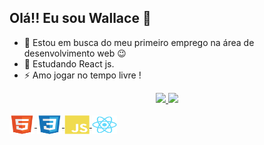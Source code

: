 ## Olá!! Eu sou Wallace 👋

- 🔭 Estou em busca do meu primeiro emprego na área de desenvolvimento web 😉
- 🌱 Estudando React js.
- ⚡ Amo jogar no tempo livre !
 
<div align="center">
  <a href="https://github.com/WallaceRibeiro77">
  <img height="160em" src="https://github-readme-stats.vercel.app/api?username=WallaceRibeiro77&show_icons=true&theme=tokyonight&include_all_commits=true&count_private=true"/>
  <img height="160em" src="https://github-readme-stats.vercel.app/api/top-langs/?username=WallaceRibeiro77&layout=compact&langs_count=7&theme=tokyonight"/>
</div>
<div style="display: inline_block"><br>
  <img align="center" alt="HTML" height="30" width="40" src="https://raw.githubusercontent.com/devicons/devicon/master/icons/html5/html5-original.svg">
  <img align="center" alt="CSS" height="30" width="40" src="https://raw.githubusercontent.com/devicons/devicon/master/icons/css3/css3-original.svg">
  <img align="center" alt="Js" height="30" width="40" src="https://raw.githubusercontent.com/devicons/devicon/master/icons/javascript/javascript-plain.svg">
  <img align="center" alt="React" height="30" width="40" src="https://raw.githubusercontent.com/devicons/devicon/master/icons/react/react-original.svg">
</div>

